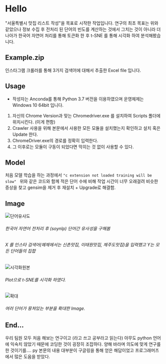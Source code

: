 Hello
==

"서울특별시 맛집 리스트 작성"을 목표로 시작한 작업입니다.
연구의 최초 목표는 위와 같았으나 정보 수집 후 전처리 된 단어의 
빈도를 계산하는 것에서 그치는 것이 아니라 더 나아가 한국어 자연어 처리를 통해 
토큰화 한 후 t-SNE 를 통해 시각화 하여 분석해봤습니다. 

Example.zip
-----------

인스타그램 크롤러를 통해 3가지 검색어에 대해서 추출한 Excel file 입니다.

Usage
-----

* 작성자는 Anconda를 통해 Python 3.7 버전을 이용하였으며 운영체제는 Windows 10 64bit 입니다.
1. 자신의 Chrome Version과 맞는 Chromedriver.exe 를 설치하여 Scripts 폴더에 위치시킨다. (이게 편함)
2. Crawler 사용을 위해 본문에서 사용한 모든 모듈을 설치했는지 확인하고 설치 혹은 Update 한다.
3. ChromeDriver.exe의 경로를 정확히 입력한다.
4. 그 이후로는 모듈이 구동이 되었다면 막히는 것 없이 사용할 수 있다.


Model
-----
처음 모델 학습을 하는 과정에서 
```"c extension not loaded training will be slow" ```
위와 같은 코드와 함께 적은 단어 수에 비해 작업 시간이 너무 오래걸려 비슷한 증상을 찾고
gensim을 제거 후 재설치 + Upgrade로 해결함.


Image
-----
![단어유사도](https://user-images.githubusercontent.com/49060963/58534439-4d5fc180-8226-11e9-9400-429eb7b6486b.JPG)
###### 한국어 자연어 전처리 후 (soynlp) 단어간 유사성을 구해봄
###### X 를 인스타 검색어(예제에서는 신촌맛집, 이태원맛집, 제주도맛집)을 입력했고 Y는 모든 단어들의 집합

![시각화원본](https://user-images.githubusercontent.com/49060963/58534480-65374580-8226-11e9-93c1-a2bcbd4f0ae3.JPG)
###### Plot으로 t-SNE를 시각화 하였다.

![확대](https://user-images.githubusercontent.com/49060963/58534488-69fbf980-8226-11e9-8c59-b7b92cc683c4.JPG)
###### 여러 단어가 뭉쳐있는 부분을 확대한 Image.




End...
------
우리 팀원 모두 처음 해보는 연구이고 (라고 쓰고 공부라고 읽는다) 아무도 python 언어에 익숙치 않았기 때문에 코딩한 것이 굉장히 조잡하다.
양해 바라며 의도에 맞게 연구를 한 것이기를.... py 본문의 내용 대부분이 구글링을 통해 얻은 해답이었고 프로그래머즈에서 많은 도움을 받았다.

